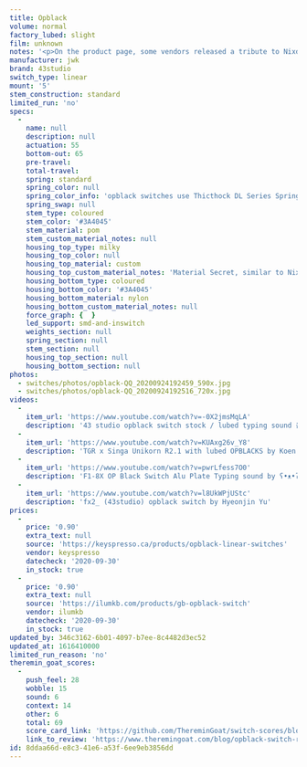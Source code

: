 ```yaml
---
title: Opblack
volume: normal
factory_lubed: slight
film: unknown
notes: '<p>On the product page, some vendors released a tribute to Nixdorf:</p><p><strong>To Nixdorf:</strong></p><p><strong>Unfortunately, the designer of Nixdorf has passed away. The material for the top housing was developed step by step. Try to keep it consistent with Nixdorf, with the material being slightly white and slightly opaque.</strong><br /><strong>&#8211; 43 studio</strong></p>'
manufacturer: jwk
brand: 43studio
switch_type: linear
mount: '5'
stem_construction: standard
limited_run: 'no'
specs:
  -
    name: null
    description: null
    actuation: 55
    bottom-out: 65
    pre-travel:
    total-travel:
    spring: standard
    spring_color: null
    spring_color_info: 'opblack switches use Thicthock DL Series Springs'
    spring_swap: null
    stem_type: coloured
    stem_color: '#3A4045'
    stem_material: pom
    stem_custom_material_notes: null
    housing_top_type: milky
    housing_top_color: null
    housing_top_material: custom
    housing_top_custom_material_notes: 'Material Secret, similar to Nixdorf'
    housing_bottom_type: coloured
    housing_bottom_color: '#3A4045'
    housing_bottom_material: nylon
    housing_bottom_custom_material_notes: null
    force_graph: {  }
    led_support: smd-and-inswitch
    weights_section: null
    spring_section: null
    stem_section: null
    housing_top_section: null
    housing_bottom_section: null
photos:
  - switches/photos/opblack-QQ_20200924192459_590x.jpg
  - switches/photos/opblack-QQ_20200924192516_720x.jpg
videos:
  -
    item_url: 'https://www.youtube.com/watch?v=-0X2jmsMqLA'
    description: '43 studio opblack switch stock / lubed typing sound 옵블랙 by zzamvvong'
  -
    item_url: 'https://www.youtube.com/watch?v=KUAxg26v_Y8'
    description: 'TGR x Singa Unikorn R2.1 with lubed OPBLACKS by Koen Romers'
  -
    item_url: 'https://www.youtube.com/watch?v=pwrLfess7O0'
    description: 'F1-8X OP Black Switch Alu Plate Typing sound by ʕ•ᴥ•ʔ지곰곰'
  -
    item_url: 'https://www.youtube.com/watch?v=l8UkWPjUStc'
    description: 'fx2_ (43studio) opblack switch by Hyeonjin Yu'
prices:
  -
    price: '0.90'
    extra_text: null
    source: 'https://keyspresso.ca/products/opblack-linear-switches'
    vendor: keyspresso
    datecheck: '2020-09-30'
    in_stock: true
  -
    price: '0.90'
    extra_text: null
    source: 'https://ilumkb.com/products/gb-opblack-switch'
    vendor: ilumkb
    datecheck: '2020-09-30'
    in_stock: true
updated_by: 346c3162-6b01-4097-b7ee-8c4482d3ec52
updated_at: 1616410000
limited_run_reason: 'no'
theremin_goat_scores:
  -
    push_feel: 28
    wobble: 15
    sound: 6
    context: 14
    other: 6
    total: 69
    score_card_link: 'https://github.com/ThereminGoat/switch-scores/blob/master/Opblack.pdf'
    link_to_review: 'https://www.theremingoat.com/blog/opblack-switch-review'
id: 8ddaa66d-e8c3-41e6-a53f-6ee9eb3856dd
---
```

